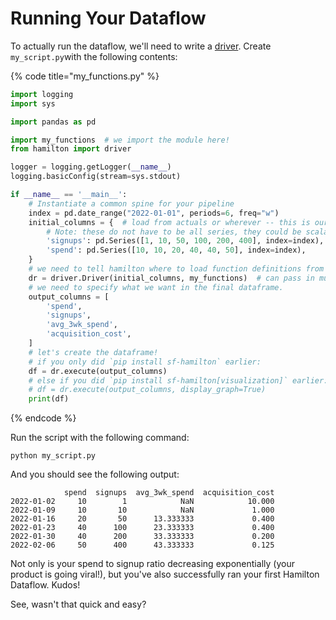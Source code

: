 # Running Your Dataflow

To actually run the dataflow, we'll need to write a [driver](../overview-of-concepts/the-hamilton-driver.md). Create `my_script.py`with the following contents:

{% code title="my_functions.py" %}
```python
import logging
import sys

import pandas as pd

import my_functions  # we import the module here!
from hamilton import driver

logger = logging.getLogger(__name__)
logging.basicConfig(stream=sys.stdout)

if __name__ == '__main__':
    # Instantiate a common spine for your pipeline
    index = pd.date_range("2022-01-01", periods=6, freq="w")
    initial_columns = {  # load from actuals or wherever -- this is our initial data we use as input.
        # Note: these do not have to be all series, they could be scalar inputs.
        'signups': pd.Series([1, 10, 50, 100, 200, 400], index=index),
        'spend': pd.Series([10, 10, 20, 40, 40, 50], index=index),
    }
    # we need to tell hamilton where to load function definitions from
    dr = driver.Driver(initial_columns, my_functions)  # can pass in multiple modules
    # we need to specify what we want in the final dataframe.
    output_columns = [
        'spend',
        'signups',
        'avg_3wk_spend',
        'acquisition_cost',
    ]
    # let's create the dataframe!
    # if you only did `pip install sf-hamilton` earlier:
    df = dr.execute(output_columns)
    # else if you did `pip install sf-hamilton[visualization]` earlier:
    # df = dr.execute(output_columns, display_graph=True)
    print(df)
```
{% endcode %}

Run the script with the following command:

`python my_script.py`

And you should see the following output:

```
            spend  signups  avg_3wk_spend  acquisition_cost
2022-01-02     10        1            NaN            10.000
2022-01-09     10       10            NaN             1.000
2022-01-16     20       50      13.333333             0.400
2022-01-23     40      100      23.333333             0.400
2022-01-30     40      200      33.333333             0.200
2022-02-06     50      400      43.333333             0.125
```

Not only is your spend to signup ratio decreasing exponentially (your product is going viral!), but you've also successfully ran your first Hamilton Dataflow. Kudos!

See, wasn't that quick and easy?&#x20;

